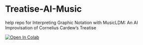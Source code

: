 # Treatise-AI-Music
help repo for Interpreting Graphic Notation with MusicLDM: An AI Improvisation of Cornelius Cardew’s Treatise


[![Open In Colab](https://colab.research.google.com/assets/colab-badge.svg)](https://colab.research.google.com/github/karchkha/Treatise-AI-Music/blob/main/treatise_ai_demo.ipynb)
